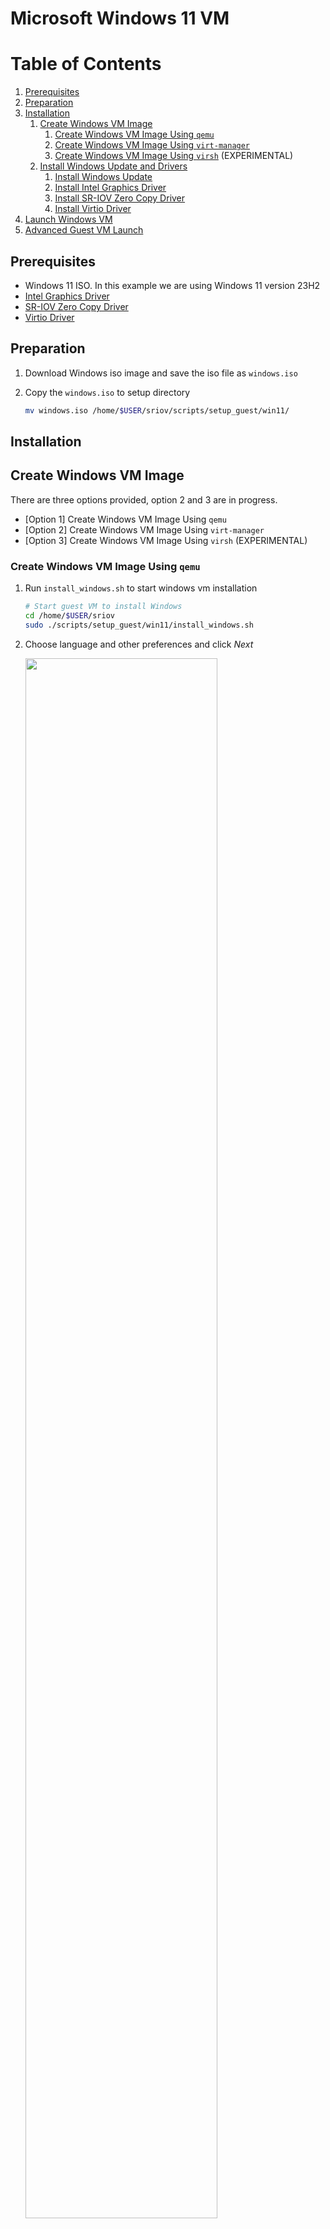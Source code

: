 <a name="win11-vm-top"></a>

# Microsoft Windows 11 VM

<!-- TABLE OF CONTENTS -->
# Table of Contents
1. [Prerequisites](#prerequisites)
1. [Preparation](#preparation)
1. [Installation](#installation)
    1. [Create Windows VM Image](#create-windows-vm-image)
        1. [Create Windows VM Image Using `qemu`](#create-windows-vm-image-using-qemu)
        1. [Create Windows VM Image Using `virt-manager`](#create-windows-vm-image-using-virt-manager)
        1. [Create Windows VM Image Using `virsh`](#create-windows-vm-image-using-virsh) (EXPERIMENTAL)
    1. [Install Windows Update and Drivers](#install-windows-update-and-drivers)
        1. [Install Windows Update](#install-windows-update)
        1. [Install Intel Graphics Driver](#install-intel-graphics-driver)
        1. [Install SR-IOV Zero Copy Driver](#install-sr-iov-zero-copy-driver)
        1. [Install Virtio Driver](#install-virtio-driver)
1. [Launch Windows VM](#launch-windows-vm)
1. [Advanced Guest VM Launch](#advanced-guest-vm-launch)

## Prerequisites

* Windows 11 ISO. In this example we are using Windows 11 version 23H2
* [Intel Graphics Driver](https://www.intel.com/content/www/us/en/secure/design/confidential/software-kits/kit-details.html?kitId=816432)
* [SR-IOV Zero Copy Driver](https://www.intel.com/content/www/us/en/download/816539/nex-display-virtualization-drivers-for-alder-lake-s-p-n-and-raptor-lake-s-p-sr-p-core-ps-amston-lake.html?cache=1708585927)
* [Virtio Driver](https://fedorapeople.org/groups/virt/virtio-win/direct-downloads/archive-virtio/virtio-win-0.1.221-1/virtio-win.iso)

## Preparation

1. Download Windows iso image and save the iso file as `windows.iso`
2. Copy the `windows.iso` to setup directory

    ```sh
    mv windows.iso /home/$USER/sriov/scripts/setup_guest/win11/
    ```

## Installation

## Create Windows VM Image

There are three options provided, option 2 and 3 are in progress.

* [Option 1] Create Windows VM Image Using `qemu`
* [Option 2] Create Windows VM Image Using `virt-manager`
* [Option 3] Create Windows VM Image Using `virsh` (EXPERIMENTAL)

### Create Windows VM Image Using `qemu`

1. Run `install_windows.sh` to start windows vm installation

    ```sh
    # Start guest VM to install Windows
    cd /home/$USER/sriov
    sudo ./scripts/setup_guest/win11/install_windows.sh
    ```

2. Choose language and other preferences and click *Next*

    <img src=./media/winsetup1.png width="80%">

3. Select *Drive 0 Unallocated Space* and click *Next* and wait for Windows installation to succeed

    <img src=./media/winsetup2.png width="80%">

### Create Windows VM Image Using `virt-manager`

1. Run `virt-manager` to start idv guest installation.

    ```sh
    virt-manager
    ```

2. Choose ISO install media

    <img src=./media/virtsetup1.png width="80%">
    <img src=./media/virtsetup2.png width="80%">

3. Choose memory and cpu settings

    <img src=./media/virtsetup3.png width="80%">

4. Create a disk image for virtual machine

    <img src=./media/virtsetup4.png width="80%">

5. Customize configuration. *Customize configuration before install* -> click *Finish* 

    <img src=./media/virtsetup5.png width="80%">

6. Choose firmware. Click *Firmware* and choose **UEFI X86_64: /usr/share/OVMF/OVMF_CODE_4M.ms.fd** -> click *Apply* -> click *Begin Installation*

    <img src=./media/virtsetup6.png width="80%">

    Please follow the installation steps until the installation is successful.

### Create Windows VM Image Using `virsh` (EXPERIMENTAL)

1. Run `virsh_install_windows.sh` to start idv guest installation.

    ```sh
    # Start guest VM to install Windows
    cd /home/$USER/sriov
    sudo ./scripts/setup_guest/win11/virsh_install_windows.sh
    ```

2. Follow Windows installation steps until installation is successful.

    *Note: To view all guest vms, run `sudo virsh list --all`*

    ```sh
    sudo virsh list --all
    ```

    output:
    ```sh
    Id   Name    State
    ------------------------
    1    win11   running
    ```

## Install Windows Update and Drivers

### Install Windows Update

1. Install Windows update with the following steps:
    1) Open *Settings*
    2) Click *Windows Update*
    3) Click *Check for updates* and wait for the update to complete.
    4) Click *Pause for 1 week* to disable the automatic updates temporarily.

### Install Intel Graphics Driver

1. Download [Intel Graphics Driver](https://www.intel.com/content/www/us/en/secure/design/confidential/software-kits/kit-details.html?kitId=816432) from browser.
2. Use File Explorer to extract the zip file.
3. Navigate into the install folder and double click on `installer.exe` to launch the installer.
4. Click *Begin installation*

    <img src=./media/gfxdrvinstall.png width="80%">

5. After the installation has completed, click the *Reboot Required* button to reboot.
6. After reboot, launch the **Device Manager** to check the installation.

    <img src=./media/gfxdrv.png width="80%">

### Install SR-IOV Zero Copy Driver

1. Download [SR-IOV Zero Copy Driver](https://www.intel.com/content/www/us/en/download/816539/nex-display-virtualization-drivers-for-alder-lake-s-p-n-and-raptor-lake-s-p-sr-p-core-ps-amston-lake.html?cache=1708585927) from browser.
2. Use File Explorer to extract the zip file.
3. Search for **Windows PowerShell** and run it as an administrator.
4. Enter the following command and when prompted, enter "Y/Yes" to continue.

    ```sh
    C:\> Set-ExecutionPolicy -ExecutionPolicy AllSigned -Scope CurrentUser
    ```

5. Run the command below to install the *DVServerKMD* and *DVServerUMD* device drivers. When prompted, enter "[R] Run once" to continue.

    ```sh
    C:\> .\DVInstaller.ps1
    ```

6. Once the driver installation completes, the Windows Guest VM will reboot 
automatically.
7. After reboot, launch the **Device Manager** to check the installation.

    <img src=./media/zerocopydrv.png width="80%">

### Install Virtio Driver

1. Download [Virtio Driver](https://fedorapeople.org/groups/virt/virtio-win/direct-downloads/archive-virtio/virtio-win-0.1.221-1/virtio-win.iso) from browser.
2. Double click the iso file in File Explorerto mount it.
3. Search for **Windows PowerShell** and run it as an administrator.
4. Navigate to the folder of the extracted files.
5. Use the following command to install VIOSerial.

    ```sh
    D:\> pnputil.exe /add-driver .\vioserial\w11\amd64\vioser.inf /install
    ```

6. Use the following command to install qemu-guest-agent.

    ```sh
    D:\> Start-Process .\guest-agent\qemu-ga-x86_64.msi
    ```

## Launch Windows VM

There are three options provided, option 3 is in progress. Choose the corresponding launch method according to your installation method.

* [Option 1] Launch From `qemu`
* [Option 2] Launch From `virt-manager`
* [Option 3] Launch From `virsh` (EXPERIMENTAL)

### Launch From `qemu`

1. Run `start_windows.sh` to launch windows virtual machine

    ```sh
    cd /home/$USER/sriov
    sudo ./scripts/setup_guest/win11/start_windows.sh
    ```

### Launch From `virt-manager`

1. Run `virt-manager` to launch windows virtual machine

    ```sh
    virt-manager
    ```

    <img src=./media/virtstart1.png width="80%">

### Launch From `virsh` (EXPERIMENTAL)

1. Run `virsh` to launch windows virtual machine

    ```sh
    sudo virsh start win11
    ```

## Advanced Guest VM Launch

+ Customize launch single VM

    The `start_windows.sh` script help on the host

    ```shell
    cd /home/$USER/sriov/
    sudo ./scripts/setup_guest/win11/start_windows.sh -h
    ```

    Output

    ```shell
    start_win.sh [-h] [-m] [-c] [-n] [-d] [-f] [-p] [-e] [--passthrough-pci-usb] [--passthrough-pci-udc] [--passthrough-pci-audio] [--passthrough-pci-eth] [--passthrough-pci-wifi] [--disable-kernel-irqchip] [--display] [--enable-pwr-ctrl] [--spice] [--audio]
    Options:
        -h  show this help message
        -m  specify guest memory size, eg. "-m 4G or -m 4096M"
        -c  specify guest cpu number, eg. "-c 4"
        -n  specify guest vm name, eg. "-n <guest_name>"
        -d  specify guest virtual disk image, eg. "-d /path/to/<guest_image>"
        -f  specify guest firmware OVMF variable image, eg. "-d /path/to/<ovmf_vars.fd>"
        -p  specify host forward ports, current support ssh, eg. "-p ssh=2222"
        -e  specify extra qemu cmd, eg. "-e "-monitor stdio""
        --passthrough-pci-usb passthrough USB PCI bus to guest.
        --passthrough-pci-udc passthrough USB Device Controller ie. UDC PCI bus to guest.
        --passthrough-pci-audio passthrough Audio PCI bus to guest.
        --passthrough-pci-eth passthrough Ethernet PCI bus to guest.
        --passthrough-pci-wifi passthrough WiFi PCI bus to guest.
        --disable-kernel-irqchip set kernel_irqchip=off.
        --display specify guest display connectors configuration with HPD (Hot Plug Display) feature,
                  eg. "--display full-screen,connectors.0=HDMI-1,connectors.1=DP-1"
                sub-param: max-outputs=[number of displays], set the max number of displays for guest vm, eg. "max-outputs=2"
                sub-param: full-screen, switch the guest vm display to full-screen mode.
                sub-param: show-fps, show fps info on the guest vm primary display.
                sub-param: connectors.[index]=[connector name], assign a connected display connector to guest vm.
                sub-param: extend-abs-mode, enable extend absolute mode across all monitors.
                sub-param: disable-host-input, disallow host's HID devices to control the guest.
        --enable-pwr-ctrl option allow guest power control from host via qga socket.
        --spice enable SPICE feature with sub-parameters,
                  eg. "--spice display=egl-headless,port=3002,disable-ticketing=on,spice-audio=on,usb-redir=1"
                sub-param: display=[display mode], set display mode, eg. "display=egl-headless"
                sub-param: port=[spice port], assign spice port, eg. "port=3002"
                sub-param: disable-ticketing=[on|off], set disable-ticketing, eg. "disable-ticketing=on"
                sub-param: spice-audio=[on|off], set spice audio eg. "spice-audio=on"
                sub-param: usb-redir=[number of USB redir channel], set USB redirection channel number, eg. "usb-redir=2"
        --audio enable hda audio for guest vm with sub-parameters,
                  eg. "--audio device=intel-hda,name=hda-audio,sink=alsa_output.pci-0000_00_1f.3.analog-stereo,timer-period=5000"
                sub-param: device=[device], set audio device, eg. "device=intel-hda"
                sub-param: name=[name], set audio device name, eg. "name=hda-audio"
                sub-param: server=[audio server], set audio server, eg. "unix:/run/user/1000/pulse/native"
                sub-param: sink=[audio sink], set audio stream routing. Use "pacmd list-sinks" to find available audio sinks
                sub-param: timer-period=[period], set timer period in microseconds (us), eg. "timer-period=5000"
        ```

+ Launch Multiple Windows Guest VMs

    Run the `start_all_windows.sh`, Please be patient, it will take some time

    ```shell
    # on the host
    cd /home/$USER/sriov
    sudo ./scripts/setup_guest/win11/start_all_windows.sh
    ```

<p align="right">(<a href="#win11-vm-top">back to top</a>)</p>
